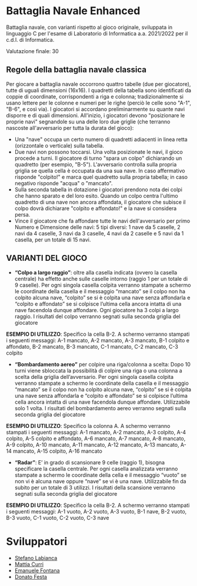 # Battaglia Navale Enhanced

Battaglia navale, con varianti rispetto al gioco originale, sviluppata in linguaggio C per l'esame di Laboratorio di Informatica a.a. 2021/2022 per il c.d.l. di Informatica.

Valutazione finale: 30

## Regole della battaglia navale classica

Per giocare a battaglia navale occorrono quattro tabelle (due per giocatore), tutte di uguali
dimensioni (16x16). I quadretti della tabella sono identificati da coppie di coordinate, corrispondenti
a riga e colonna; tradizionalmente si usano lettere per le colonne e numeri per le righe (perciò le
celle sono "A-1", "B-6", e così via). I giocatori si accordano preliminarmente su quante navi disporre
e di quali dimensioni. All'inizio, i giocatori devono "posizionare le proprie navi" segnandole su una
delle loro due griglie (che terranno nascoste all'avversario per tutta la durata del gioco):

- Una "nave" occupa un certo numero di quadretti adiacenti in linea retta (orizzontale o verticale)
sulla tabella.
- Due navi non possono toccarsi. Una volta posizionate le navi, il gioco procede a turni.
Il giocatore di turno "spara un colpo" dichiarando un quadretto (per esempio, "B-5"). L'avversario
controlla sulla propria griglia se quella cella è occupata da una sua nave. In caso affermativo
risponde "colpito!" e marca quel quadretto sulla propria tabella; in caso negativo risponde "acqua" o
"mancato".
- Sulla seconda tabella in dotazione i giocatori prendono nota dei colpi che hanno sparato
e del loro esito. Quando un colpo centra l'ultimo quadretto di una nave non ancora affondata, il
giocatore che subisce il colpo dovrà dichiarare "colpito e affondato!" e la nave si considera persa.
- Vince il giocatore che fa affondare tutte le navi dell'avversario per primo
Numero e Dimensione delle navi:
5 tipi diversi: 1 nave da 5 caselle, 2 navi da 4 caselle, 3 navi da 3 caselle, 4 navi da 2 caselle e 5
navi da 1 casella, per un totale di 15 navi.

## VARIANTI DEL GIOCO

- **“Colpo a largo raggio”**: oltre alla casella indicata (ovvero la casella centrale) ha effetto anche
sulle caselle intorno (raggio 1 per un totale di 9 caselle). Per ogni singola casella colpita
verranno stampate a schermo le coordinate della casella e il messaggio “mancato” se il colpo
non ha colpito alcuna nave, “colpito” se si è colpita una nave senza affondarla e “colpito e
affondato” se si colpisce l’ultima cella ancora intatta di una nave facendola dunque affondare.
Ogni giocatore ha 3 colpi a largo raggio. I risultati del colpo verranno segnati sulla seconda
griglia del giocatore

**ESEMPIO DI UTILIZZO**: Specifico la cella B-2. A schermo verranno stampati i seguenti messaggi:
A-1 mancato, A-2 mancato, A-3 mancato, B-1 colpito e affondato, B-2 mancato, B-3 mancato, C-1
mancato, C-2 mancato, C-3 colpito

- **“Bombardamento aereo”** per colpire una riga/colonna a scelta: Dopo 10 turni viene sbloccata
la possibilità di colpire una riga o una colonna a scelta della griglia dell’avversario. Per ogni
singola casella colpita verranno stampate a schermo le coordinate della casella e il
messaggio “mancato” se il colpo non ha colpito alcuna nave, “colpito” se si è colpita una nave
senza affondarla e “colpito e affondato” se si colpisce l’ultima cella ancora intatta di una nave
facendola dunque affondare. Utilizzabile solo 1 volta. I risultati del bombardamento aereo
verranno segnati sulla seconda griglia del giocatore

**ESEMPIO DI UTILIZZO**: Specifico la colonna A. A schermo verranno stampati i seguenti messaggi:
A-1 mancato, A-2 mancato, A-3 colpito, A-4 colpito, A-5 colpito e affondato, A-6 mancato, A-7
mancato, A-8 mancato, A-9 colpito, A-10 mancato, A-11 mancato, A-12 mancato, A-13 mancato, A-14 mancato, A-15 colpito, A-16 mancato

- **“Radar”**: E’ in grado di scansionare 9 celle (raggio 1), bisogna specificare la casella centrale.
Per ogni casella analizzata verranno stampate a schermo le coordinate della cella e il
messaggio “vuoto” se non vi è alcuna nave oppure “nave” se vi è una nave. Utilizzabile fin
da subito per un totale di 3 utilizzi. I risultati della scansione verranno segnati sulla seconda
griglia del giocatore

**ESEMPIO DI UTILIZZO**: Specifico la cella B-2. A schermo verranno stampati i seguenti messaggi:
A-1 vuoto, A-2 vuoto, A-3 vuoto, B-1 nave, B-2 vuoto, B-3 vuoto, C-1 vuoto, C-2 vuoto, C-3 nave

# Sviluppatori

- [Stefano Labianca](https://github.com/Stefano-Labianca)
- [Mattia Curri](https://github.com/mattiacurri)
- [Emanuele Fontana](https://github.com/Fonty02)
- [Donato Festa](https://github.com/DonatoFe11)

